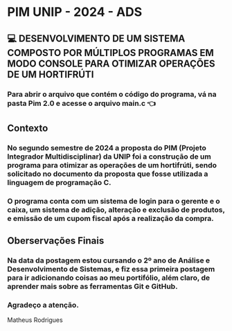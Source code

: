 # PIM UNIP - 2024 - ADS 

## 💻 DESENVOLVIMENTO DE UM SISTEMA COMPOSTO POR MÚLTIPLOS PROGRAMAS EM MODO CONSOLE PARA OTIMIZAR OPERAÇÕES DE UM HORTIFRÚTI 

### **Para abrir o arquivo que contém o código do programa, vá na pasta Pim 2.0 e acesse o arquivo main.c** 👈

## Contexto

### No segundo semestre de 2024 a proposta do PIM (Projeto Integrador Multidisciplinar) da UNIP foi a construção de um programa para otimizar as operações de um hortifrúti, sendo solicitado no documento da proposta que fosse utilizada a linguagem de programação C.

### O programa conta com um sistema de login para o gerente e o caixa, um sistema de adição, alteração e exclusão de produtos, e emissão de um cupom fiscal após a realização da compra.

## Oberservações Finais

### Na data da postagem estou cursando o 2º ano de Análise e Desenvolvimento de Sistemas, e fiz essa primeira postagem para ir adicionando coisas ao meu portifólio, além claro, de aprender mais sobre as ferramentas Git e GitHub.

### Agradeço a atenção.

Matheus Rodrigues